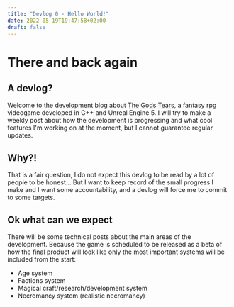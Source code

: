 ```yaml
---
title: "Devlog 0 - Hello World!"
date: 2022-05-19T19:47:58+02:00
draft: false
---
```


# There and back again
## A devlog?
Welcome to the development blog about [The Gods Tears](https://www.thegodstears.com), a fantasy rpg videogame developed in C++ and Unreal Engine 5.
I will try to make a weekly post about how the development is progressing and what cool features I'm working on at the moment, but I cannot guarantee regular updates.

## Why?!
That is a fair question, I do not expect this devlog to be read by a lot of people to be honest... But I want to keep record of the small progress I make and I want some accountability, and a devlog will force me to commit to some targets.

## Ok what can we expect
There will be some technical posts about the main areas of the development. Because the game is scheduled to be released as a beta of how the final product will look like only the most important systems will be included from the start:
- Age system
- Factions system
- Magical craft/research/development system
- Necromancy system (realistic necromancy)


